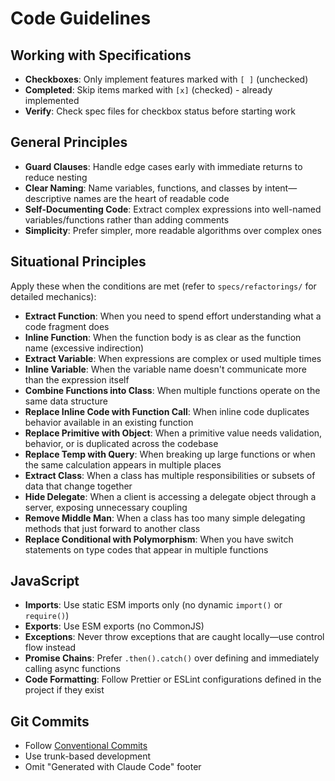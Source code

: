 # Code Guidelines

## Working with Specifications
- **Checkboxes**: Only implement features marked with `[ ]` (unchecked)
- **Completed**: Skip items marked with `[x]` (checked) - already implemented
- **Verify**: Check spec files for checkbox status before starting work

## General Principles
- **Guard Clauses**: Handle edge cases early with immediate returns to reduce nesting
- **Clear Naming**: Name variables, functions, and classes by intent—descriptive names are the heart of readable code
- **Self-Documenting Code**: Extract complex expressions into well-named variables/functions rather than adding comments
- **Simplicity**: Prefer simpler, more readable algorithms over complex ones

## Situational Principles
Apply these when the conditions are met (refer to `specs/refactorings/` for detailed mechanics):

- **Extract Function**: When you need to spend effort understanding what a code fragment does
- **Inline Function**: When the function body is as clear as the function name (excessive indirection)
- **Extract Variable**: When expressions are complex or used multiple times
- **Inline Variable**: When the variable name doesn't communicate more than the expression itself
- **Combine Functions into Class**: When multiple functions operate on the same data structure
- **Replace Inline Code with Function Call**: When inline code duplicates behavior available in an existing function
- **Replace Primitive with Object**: When a primitive value needs validation, behavior, or is duplicated across the codebase
- **Replace Temp with Query**: When breaking up large functions or when the same calculation appears in multiple places
- **Extract Class**: When a class has multiple responsibilities or subsets of data that change together
- **Hide Delegate**: When a client is accessing a delegate object through a server, exposing unnecessary coupling
- **Remove Middle Man**: When a class has too many simple delegating methods that just forward to another class
- **Replace Conditional with Polymorphism**: When you have switch statements on type codes that appear in multiple functions

## JavaScript
- **Imports**: Use static ESM imports only (no dynamic `import()` or `require()`)
- **Exports**: Use ESM exports (no CommonJS)
- **Exceptions**: Never throw exceptions that are caught locally—use control flow instead
- **Promise Chains**: Prefer `.then().catch()` over defining and immediately calling async functions
- **Code Formatting**: Follow Prettier or ESLint configurations defined in the project if they exist

## Git Commits
- Follow [Conventional Commits](https://www.conventionalcommits.org/en/v1.0.0/)
- Use trunk-based development
- Omit "Generated with Claude Code" footer
